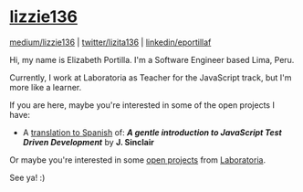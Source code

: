 # [lizzie136](https://github.com/lizzie136)

[medium/lizzie136](https://medium.com/@lizzie136) | 
[twitter/lizita136](https://twitter.com/lizita136) |
[linkedin/eportillaf](https://www.linkedin.com/in/eportillaf) 

Hi, my name is Elizabeth Portilla. I'm a Software Engineer based Lima, Peru. 

Currently, I work at Laboratoria as Teacher for the JavaScript track, but I'm more like a learner. 

If you are here, maybe you're interested in some of the open projects I have: 

- A [translation to Spanish](https://lizzie136.github.io/tdd-js-spanish/) of: ***A gentle introduction to JavaScript Test Driven Development*** by **J. Sinclair**

Or maybe you're interested in some [open projects](https://github.com/Laboratoria) from [Laboratoria](http://laboratoria.la).

See ya! :) 